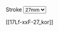 <div>
  <label for="lang">Stroke</label>
  <select name="stroke" id="stroke">
    <option value="27">27mm</option>
    <option value="37">37mm</option>
    <option value="50">50mm</option>
    <option value="87">87mm</option>
  </select>
  <div id='datasheet-data'>  

  </div>
</div>

[[17Lf-xxF-27_kor]]

<script>
function hexText() {
  for(let i = 0; i <= 100; i++) {
    let num = Math.round(255/100*i);
    let hexNum = decimalToHex(num, 2);
    document.getElementsByClassName(`hex${i}`)[0].innerHTML = `HEX<br>${hexNum}`;
  }
}
</script>

